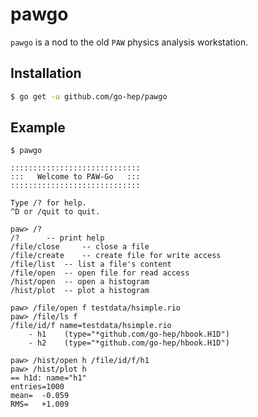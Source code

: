 pawgo
=====

`pawgo` is a nod to the old `PAW` physics analysis workstation.

## Installation

```sh
$ go get -u github.com/go-hep/pawgo
```

## Example

```
$ pawgo

:::::::::::::::::::::::::::::
:::   Welcome to PAW-Go   :::
:::::::::::::::::::::::::::::

Type /? for help.
^D or /quit to quit.

paw> /?
/? 		-- print help
/file/close 	-- close a file
/file/create 	-- create file for write access
/file/list 	-- list a file's content
/file/open 	-- open file for read access
/hist/open 	-- open a histogram
/hist/plot 	-- plot a histogram

paw> /file/open f testdata/hsimple.rio
paw> /file/ls f
/file/id/f name=testdata/hsimple.rio
 	- h1	(type="*github.com/go-hep/hbook.H1D")
 	- h2	(type="*github.com/go-hep/hbook.H1D")

paw> /hist/open h /file/id/f/h1
paw> /hist/plot h
== h1d: name="h1"
entries=1000
mean=  -0.059
RMS=   +1.009
```
